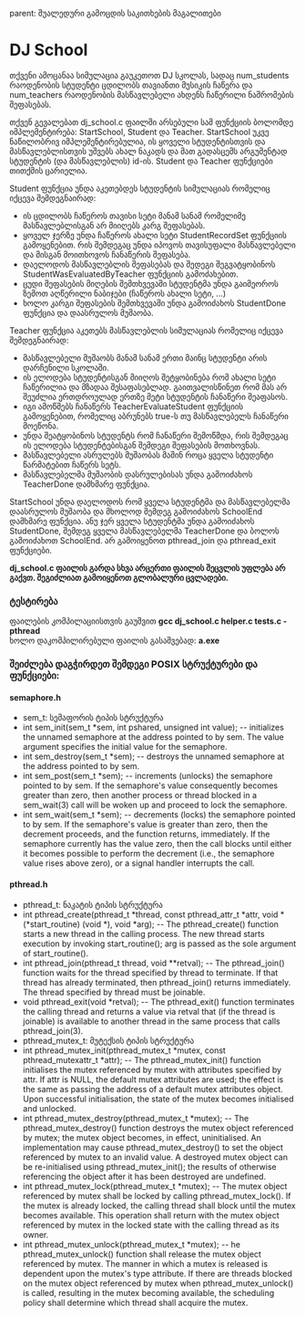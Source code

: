 parent: შუალედური გამოცდის საკითხების მაგალითები

# DJ School

თქვენი ამოცანაა სიმულაცია გაუკეთოთ DJ სკოლას, სადაც num_students რაოდენობის სტუდენტი ცდილობს თავიანთი მუსიკის ჩაწერა და num_teachers რაოდენობის მასწავლებელი ახდენს ჩაწერილი ნაშრომების შეფასებას.

თქვენ გევალებათ dj_school.c ფაილში არსებული სამ ფუნქციის ბოლომდე იმპლემენტირება: StartSchool, Student და Teacher. StartSchool უკვე ნაწილობრივ იმპლემენტირებულია, ის ყოველი სტუდენტისთვის და მასწავლებლისთვის უშვებს ახალ ნაკადს და მათ გადასცემს არგუმენტად სტუდენტის (და მასწავლებლის) id-ის. Student და Teacher ფუნქციები თითქმის ცარიელია.

Student ფუნქცია უნდა აკეთებდეს სტუდენტის სიმულაციას რომელიც იქცევა შემდეგნაირად:

- ის ცდილობს ჩაწეროს თავისი სეტი მანამ სანამ რომელიმე მასწავლებლისგან არ მიიღებს კარგ შეფასებას.
- ყოველ ჯერზე უნდა ჩაწეროს ახალი სეტი StudentRecordSet ფუნქციის გამოყენებით. რის შემდეგაც უნდა იპოვოს თავისუფალი მასწავლებელი და მისგან მოითხოვოს ჩანაწერის შეფასება.
- დაელოდოს მასწავლებლის შეფასებას და შედეგი შეგვატყობინოს StudentWasEvaluatedByTeacher ფუნქციის გამოძახებით.
- ცუდი შეფასების მიღების შემთხვევაში სტუდენტმა უნდა გაიმეოროს ზემოთ აღწერილი ნაბიჯები (ჩაწეროს ახალი სეტი, ...)
- ხოლო კარგი შეფასების შემთხვევაში უნდა გამოიძახოს StudentDone ფუნქცია და დაასრულოს მუშაობა.

Teacher ფუნქცია აკეთებს მასწავლებლის სიმულაციას რომელიც იქცევა შემდეგნაირად:

- მასწავლებელი მუშაობს მანამ სანამ ერთი მაინც სტუდენტი არის დარჩენილი სკოლაში.
- ის ელოდება სტუდენტისგან მიიღოს შეტყობინება რომ ახალი სეტი ჩაწერილია და მზადაა შესაფასებლად. გაითვალისწინეთ რომ მას არ შეუძლია ერთდროულად ერთზე მეტი სტუდენტის ჩანაწერი შეაფასოს.
- იგი ამოწმებს ჩანაწერს TeacherEvaluateStudent ფუნქციის გამოყენებით, რომელიც აბრუნებს true-ს თუ მასწავლებელს ჩანაწერი მოეწონა.
- უნდა შეატყობინოს სტუდენტს რომ ჩანაწერი შემოწმდა, რის შემდეგაც ის ელოდება სტუდენტებისგან შემდეგი შეფასების მოთხოვნას.
- მასწავლებელი ასრულებს მუშაობას მაშინ როცა ყველა სტუდენტი წარმატებით ჩაწერს სეტს.
- მასწავლებელმა მუშაობის დასრულებისას უნდა გამოიძახოს TeacherDone დამხმარე ფუნქცია.

StartSchool უნდა დაელოდოს რომ ყველა სტუდენტმა და მასწავლებელმა დაასრულოს მუშაობა და მხოლოდ შემდეგ გამოიძახოს SchoolEnd დამხმარე ფუნქცია. ანუ ჯერ ყველა სტუდენტმა უნდა გამოიძახოს StudentDone, შემდეგ ყველა მასწავლებელმა TeacherDone და ბოლოს გამოიძახოთ SchoolEnd. არ გამოიყენოთ pthread_join და pthread_exit ფუნქციები.

**dj_school.c ფაილის გარდა სხვა არცერთი ფაილის შეცვლის უფლება არ გაქვთ. შეგიძლიათ გამოიყენოთ გლობალური ცვლადები.**

### ტესტირება

ფაილების კომპილაციისთვის გაუშვით **gcc dj_school.c helper.c tests.c -pthread**<br/>
ხოლო დაკომპილირებული ფაილის გასაშვებად: **a.exe**

### შეიძლება დაგჭირდეთ შემდეგი POSIX სტრუქტურები და ფუნქციები:

#### semaphore.h

- sem_t: სემაფორის ტიპის სტრუქტურა
- int sem_init(sem_t \*sem, int pshared, unsigned int value); -- initializes the unnamed semaphore at the address pointed to by sem. The value argument specifies the initial value for the semaphore.
- int sem_destroy(sem_t \*sem); -- destroys the unnamed semaphore at the address pointed to by sem.
- int sem_post(sem_t \*sem); -- increments (unlocks) the semaphore pointed to by sem. If the semaphore's value consequently becomes greater than zero, then another process or thread blocked in a sem_wait(3) call will be woken up and proceed to lock the semaphore.
- int sem_wait(sem_t \*sem); -- decrements (locks) the semaphore pointed to by sem. If the semaphore's value is greater than zero, then the decrement proceeds, and the function returns, immediately. If the semaphore currently has the value zero, then the call blocks until either it becomes possible to perform the decrement (i.e., the semaphore value rises above zero), or a signal handler interrupts the call.

#### pthread.h

- pthread_t: ნაკატის ტიპის სტრუქტურა
- int pthread_create(pthread_t *thread, const pthread_attr_t *attr, void *(*start_routine) (void *), void *arg); -- The pthread_create() function starts a new thread in the calling process. The new thread starts execution by invoking start_routine(); arg is passed as the sole argument of start_routine().
- int pthread_join(pthread_t thread, void \*\*retval); -- The pthread_join() function waits for the thread specified by thread to terminate. If that thread has already terminated, then pthread_join() returns immediately. The thread specified by thread must be joinable.
- void pthread_exit(void \*retval); -- The pthread_exit() function terminates the calling thread and returns a value via retval that (if the thread is joinable) is available to another thread in the same process that calls pthread_join(3).
- pthread_mutex_t: მუტექსის ტიპის სტრუქტურა
- int pthread_mutex_init(pthread_mutex_t *mutex, const pthread_mutexattr_t *attr); -- The pthread_mutex_init() function initialises the mutex referenced by mutex with attributes specified by attr. If attr is NULL, the default mutex attributes are used; the effect is the same as passing the address of a default mutex attributes object. Upon successful initialisation, the state of the mutex becomes initialised and unlocked.
- int pthread_mutex_destroy(pthread_mutex_t \*mutex); -- The pthread_mutex_destroy() function destroys the mutex object referenced by mutex; the mutex object becomes, in effect, uninitialised. An implementation may cause pthread_mutex_destroy() to set the object referenced by mutex to an invalid value. A destroyed mutex object can be re-initialised using pthread_mutex_init(); the results of otherwise referencing the object after it has been destroyed are undefined.
- int pthread_mutex_lock(pthread_mutex_t \*mutex); -- The mutex object referenced by mutex shall be locked by calling pthread_mutex_lock(). If the mutex is already locked, the calling thread shall block until the mutex becomes available. This operation shall return with the mutex object referenced by mutex in the locked state with the calling thread as its owner.
- int pthread_mutex_unlock(pthread_mutex_t \*mutex); -- he pthread_mutex_unlock() function shall release the mutex object referenced by mutex. The manner in which a mutex is released is dependent upon the mutex's type attribute. If there are threads blocked on the mutex object referenced by mutex when pthread_mutex_unlock() is called, resulting in the mutex becoming available, the scheduling policy shall determine which thread shall acquire the mutex.
